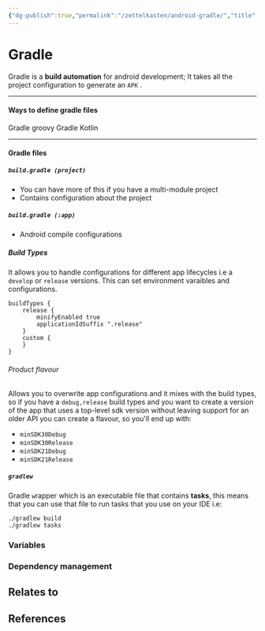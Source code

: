 ```yaml
---
{"dg-publish":true,"permalink":"/zettelkasten/android-gradle/","title":"Gradle","tags":["status/todo","core/tech/android"],"noteIcon":"","created":"2023-10-25T17:28:26.387+01:00"}
---
```



# Gradle

Gradle is a **build automation** for android development; It takes all the project configuration to generate an `APK` . 

---
#### Ways to define gradle files
Gradle groovy
Gradle Kotlin

---

#### Gradle files

##### `build.gradle (project)`
- You can have more of this if you have a multi-module project
- Contains configuration about the project

##### `build.gradle (:app)`
- Android compile configurations

##### Build Types
It allows you to handle configurations for different app lifecycles i.e a `develop` or `release` versions. This can set environment varaibles and configurations.

```
buildTypes {
	release {
		minifyEnabled true
		applicationIdSuffix ".release"
	}
	custom {
	}
}
```

###### Product  flavour
Allows you to overwrite app configurations and it mixes with the build types, so if you have a `debug,release` build types and you want to create a version of the app that uses a top-level sdk version without leaving support for an older API you can create a flavour, so you'll end up with:
- `minSDK30Debug`
- `minSDK30Release`
- `minSDK21Debug`
- `minSDK21Release`

##### `gradlew`
Gradle `w`rapper which is an executable file that contains **tasks**, this means that you can use that file to run tasks that you use on your IDE i.e:

```
./gradlew build
./gradlew tasks
```

### Variables


### Dependency management


## Relates to
## References
